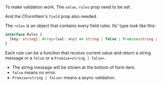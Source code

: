 To make validation work. The `value`, `rules` prop need to be set.

And the CFormItem's `field` prop also needed.

The `rules` is an object that contains every field rules. Its' type look like this:

```ts
interface Rules {
  [key: string]: Array<(val: any) => string | false | Promise<string | false>>
}
```

Each rule can be a function that receive current value and return a string message or a `false` or a `Promise<string | false>`.

- The string message will be shown at the bottom of form item.
- `false` means no error.
- `Promise<string | false>` means a async validation.